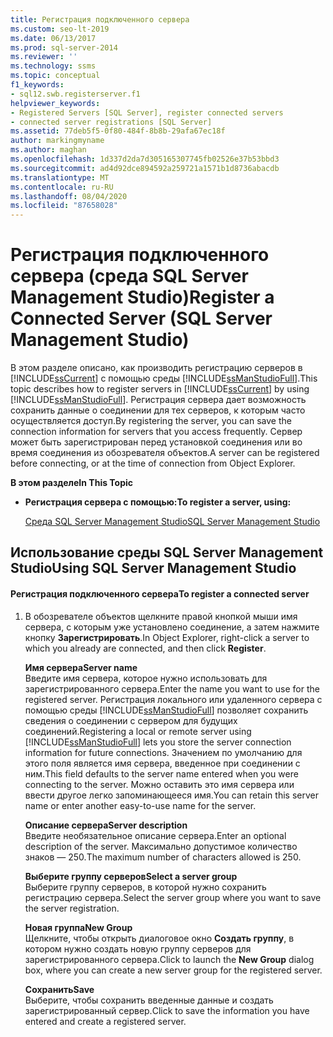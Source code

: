```yaml
---
title: Регистрация подключенного сервера
ms.custom: seo-lt-2019
ms.date: 06/13/2017
ms.prod: sql-server-2014
ms.reviewer: ''
ms.technology: ssms
ms.topic: conceptual
f1_keywords:
- sql12.swb.registerserver.f1
helpviewer_keywords:
- Registered Servers [SQL Server], register connected servers
- connected server registrations [SQL Server]
ms.assetid: 77deb5f5-0f80-484f-8b8b-29afa67ec18f
author: markingmyname
ms.author: maghan
ms.openlocfilehash: 1d337d2da7d305165307745fb02526e37b53bbd3
ms.sourcegitcommit: ad4d92dce894592a259721a1571b1d8736abacdb
ms.translationtype: MT
ms.contentlocale: ru-RU
ms.lasthandoff: 08/04/2020
ms.locfileid: "87658028"
---
```

# <a name="register-a-connected-server-sql-server-management-studio"></a><span data-ttu-id="038b6-102">Регистрация подключенного сервера (среда SQL Server Management Studio)</span><span class="sxs-lookup"><span data-stu-id="038b6-102">Register a Connected Server (SQL Server Management Studio)</span></span>
  <span data-ttu-id="038b6-103">В этом разделе описано, как производить регистрацию серверов в [!INCLUDE[ssCurrent](../../includes/sscurrent-md.md)] с помощью среды [!INCLUDE[ssManStudioFull](../../includes/ssmanstudiofull-md.md)].</span><span class="sxs-lookup"><span data-stu-id="038b6-103">This topic describes how to register servers in [!INCLUDE[ssCurrent](../../includes/sscurrent-md.md)] by using [!INCLUDE[ssManStudioFull](../../includes/ssmanstudiofull-md.md)].</span></span> <span data-ttu-id="038b6-104">Регистрация сервера дает возможность сохранить данные о соединении для тех серверов, к которым часто осуществляется доступ.</span><span class="sxs-lookup"><span data-stu-id="038b6-104">By registering the server, you can save the connection information for servers that you access frequently.</span></span> <span data-ttu-id="038b6-105">Сервер может быть зарегистрирован перед установкой соединения или во время соединения из обозревателя объектов.</span><span class="sxs-lookup"><span data-stu-id="038b6-105">A server can be registered before connecting, or at the time of connection from Object Explorer.</span></span>  
  
 <span data-ttu-id="038b6-106">**В этом разделе**</span><span class="sxs-lookup"><span data-stu-id="038b6-106">**In This Topic**</span></span>  
  
-   <span data-ttu-id="038b6-107">**Регистрация сервера с помощью:**</span><span class="sxs-lookup"><span data-stu-id="038b6-107">**To register a server, using:**</span></span>  
  
     [<span data-ttu-id="038b6-108">Среда SQL Server Management Studio</span><span class="sxs-lookup"><span data-stu-id="038b6-108">SQL Server Management Studio</span></span>](#SSMSProcedure)  
  
##  <a name="using-sql-server-management-studio"></a><a name="SSMSProcedure"></a> <span data-ttu-id="038b6-109">Использование среды SQL Server Management Studio</span><span class="sxs-lookup"><span data-stu-id="038b6-109">Using SQL Server Management Studio</span></span>  
  
#### <a name="to-register-a-connected-server"></a><span data-ttu-id="038b6-110">Регистрация подключенного сервера</span><span class="sxs-lookup"><span data-stu-id="038b6-110">To register a connected server</span></span>  
  
1.  <span data-ttu-id="038b6-111">В обозревателе объектов щелкните правой кнопкой мыши имя сервера, с которым уже установлено соединение, а затем нажмите кнопку **Зарегистрировать**.</span><span class="sxs-lookup"><span data-stu-id="038b6-111">In Object Explorer, right-click a server to which you already are connected, and then click **Register**.</span></span>  
  
     <span data-ttu-id="038b6-112">**Имя сервера**</span><span class="sxs-lookup"><span data-stu-id="038b6-112">**Server name**</span></span>  
     <span data-ttu-id="038b6-113">Введите имя сервера, которое нужно использовать для зарегистрированного сервера.</span><span class="sxs-lookup"><span data-stu-id="038b6-113">Enter the name you want to use for the registered server.</span></span> <span data-ttu-id="038b6-114">Регистрация локального или удаленного сервера с помощью среды [!INCLUDE[ssManStudioFull](../../includes/ssmanstudiofull-md.md)] позволяет сохранить сведения о соединении с сервером для будущих соединений.</span><span class="sxs-lookup"><span data-stu-id="038b6-114">Registering a local or remote server using [!INCLUDE[ssManStudioFull](../../includes/ssmanstudiofull-md.md)] lets you store the server connection information for future connections.</span></span> <span data-ttu-id="038b6-115">Значением по умолчанию для этого поля является имя сервера, введенное при соединении с ним.</span><span class="sxs-lookup"><span data-stu-id="038b6-115">This field defaults to the server name entered when you were connecting to the server.</span></span> <span data-ttu-id="038b6-116">Можно оставить это имя сервера или ввести другое легко запоминающееся имя.</span><span class="sxs-lookup"><span data-stu-id="038b6-116">You can retain this server name or enter another easy-to-use name for the server.</span></span>  
  
     <span data-ttu-id="038b6-117">**Описание сервера**</span><span class="sxs-lookup"><span data-stu-id="038b6-117">**Server description**</span></span>  
     <span data-ttu-id="038b6-118">Введите необязательное описание сервера.</span><span class="sxs-lookup"><span data-stu-id="038b6-118">Enter an optional description of the server.</span></span> <span data-ttu-id="038b6-119">Максимально допустимое количество знаков — 250.</span><span class="sxs-lookup"><span data-stu-id="038b6-119">The maximum number of characters allowed is 250.</span></span>  
  
     <span data-ttu-id="038b6-120">**Выберите группу серверов**</span><span class="sxs-lookup"><span data-stu-id="038b6-120">**Select a server group**</span></span>  
     <span data-ttu-id="038b6-121">Выберите группу серверов, в которой нужно сохранить регистрацию сервера.</span><span class="sxs-lookup"><span data-stu-id="038b6-121">Select the server group where you want to save the server registration.</span></span>  
  
     <span data-ttu-id="038b6-122">**Новая группа**</span><span class="sxs-lookup"><span data-stu-id="038b6-122">**New Group**</span></span>  
     <span data-ttu-id="038b6-123">Щелкните, чтобы открыть диалоговое окно **Создать группу**, в котором нужно создать новую группу серверов для зарегистрированного сервера.</span><span class="sxs-lookup"><span data-stu-id="038b6-123">Click to launch the **New Group** dialog box, where you can create a new server group for the registered server.</span></span>  
  
     <span data-ttu-id="038b6-124">**Сохранить**</span><span class="sxs-lookup"><span data-stu-id="038b6-124">**Save**</span></span>  
     <span data-ttu-id="038b6-125">Выберите, чтобы сохранить введенные данные и создать зарегистрированный сервер.</span><span class="sxs-lookup"><span data-stu-id="038b6-125">Click to save the information you have entered and create a registered server.</span></span>  
  
  

